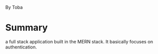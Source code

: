 By Toba

# Summary
a full stack application built in the MERN stack. It basically focuses on authentication. 